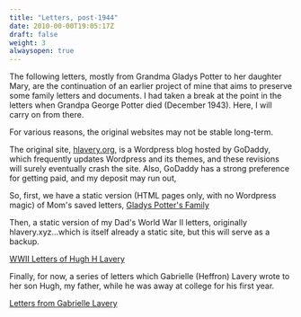 ```yaml
---
title: "Letters, post-1944"
date: 2010-00-00T19:05:17Z
draft: false
weight: 3
alwaysopen: true
---
```


The following letters, mostly from Grandma Gladys Potter to her daughter Mary, are the continuation of an earlier project of mine that aims to preserve some family letters and documents. I had taken a break at the point in the letters when Grandpa George Potter died (December 1943).  Here, I will carry on from there.

For various reasons, the original websites may not be stable long-term.

The original site, [hlavery.org](http://hlavery.org), is a Wordpress blog hosted by GoDaddy, which frequently updates Wordpress and its themes, and these revisions will surely eventually crash the site. Also, GoDaddy has a strong preference for getting paid, and my deposit may run out,

So, first, we have a static version (HTML pages only, with no Wordpress magic) of Mom's saved letters, [Gladys Potter's Family](https://ipfs.io/ipfs/QmPJjQ6w4BUY3Ly6efkp76jvGqjx5keMN7SRzGuPFMgHrR)

Then, a static version of my Dad's World War II letters, originally hlavery.xyz...which is itself already a static site, but this will serve as a backup.

[WWII Letters of Hugh H Lavery](https://ipfs.io/ipfs/Qmc26qoy4qe2xT4PNTxnR8EyXEfaK3XQWEXRo4nC5C1GM7)

Finally, for now, a series of letters which Gabrielle (Heffron) Lavery wrote to her son Hugh, my father, while he was away at college for his first year.

[Letters from Gabrielle Lavery](https://ipfs.io/ipfs/QmeD4qCsXT7b1gSK2bcZBnsLMBj9NJvyBqPBaxC4JDmL51)
